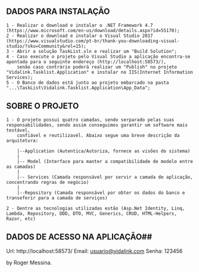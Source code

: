 ## DADOS PARA INSTALAÇÃO ##

	1 - Realizar o download e instalar o .NET Framework 4.7 (https://www.microsoft.com/en-us/download/details.aspx?id=55170);
	2 - Realizar o download e instalar o Visual Studio 2017 (https://www.visualstudio.com/pt-br/thank-you-downloading-visual-studio/?sku=Community&rel=15);
	3 - Abrir a solução TaskList.sln e realizar um "Build Solution";
	4 - Caso execute o projeto pelo Visual Studio a aplicação encontra-se apontada para o seguinte endereço (http://localhost:58573/),
		senão caso contrário poderá realizar um "Publish" no projeto "Vidalink.Tasklist.Application" e instalar no IIS(Internet Information Services);
	5 - O Banco de dados está junto ao projeto embarcado na pasta "...\TaskList\Vidalink.Tasklist.Application\App_Data";
	
## SOBRE O PROJETO ##	

	1 - O projeto possui quatro camadas, sendo serparado pelas suas responsabilidades, sendo assim conseguimos garantir um software mais testável, 
		confiável e reutilizavél. Abaixo segue uma breve descrição da arquitetura:
		
		|--Application (Autentica/Autoriza, fornece as visões do sistema)
		|
		|-- Model (Interface para manter a compatibilidade de modelo entre as camadas)
		|
		|-- Services (Camada responsável por servir a camada de aplicação, concentrando regras de negócio)
		|
		|--Repository (Camada responsável por obter os dados do banco e transeferir para a camada de serviços)
		
	2 - Dentre as tecnologias utilizadas estão (Asp.Net Identity, Linq, Lambda, Repository, DDD, DTO, MVC, Generics, CRUD, HTML-Helpers, Razor, etc)

	
## DADOS DE ACESSO NA APLICAÇÃO##

Url: 	http://localhost:58573/
Email: 	usuario@vidalink.com
Senha:	123456

by Roger Messina.
